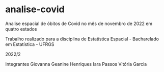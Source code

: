 # analise-covid
Analise espacial de óbitos de Covid no mês de novembro de 2022 em quatro estados

Trabalho realizado para a disciplina de Estatística Espacial - Bacharelado em Estatística - UFRGS

2022/2

Integrantes
Giovanna 
Geanine Henriques
Iara Passos
Vitória Garcia
